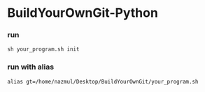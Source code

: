 # BuildYourOwnGit-Python

### run 

`sh your_program.sh init`

### run with alias 

<!-- alias mygit=/path/to/your/repo/your_program.sh -->

```
alias gt=/home/nazmul/Desktop/BuildYourOwnGit/your_program.sh

```